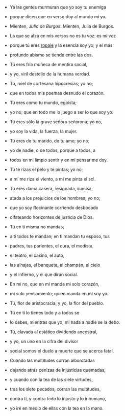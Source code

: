 - Ya las gentes murmuran que yo soy tu enemiga
- porque dicen que en verso doy al mundo mi yo.

- Mienten, *Julia de Burgos*. Mienten, Julia de Burgos.
- La que se alza en mis versos no es tu voz: es mi voz
- porque tú eres [ropaje](http://www.spanishdict.com/translate/ropaje) y la esencia soy yo; y el más
- profundo abismo se tiende entre las dos.

- Tú eres fria muñeca de mentira social,
- y yo, viril destello de la humana verdad.

- Tú, miel de cortesana hipocresías; yo no;
- que en todos mis poemas desnudo el corazón.

- Tú eres como tu mundo, egoísta;
- yo no; que en todo me lo juego a ser lo que soy yo.

- Tú eres sólo la grave señora señorona; yo no,
- yo soy la vida, la fuerza, la mujer.

- Tú eres de tu marido, de tu amo; yo no;
- yo de nadie, o de todos, porque a todos, a
- todos en mi limpio sentir y en mi pensar me doy.

- Tú te rizas el pelo y te pintas; yo no;
- a mí me riza el viento, a mí me pinta el sol.

- Tú eres dama casera, resignada, sumisa,
- atada a los prejuicios de los hombres; yo no;
- que yo soy Rocinante corriendo desbocado
- olfateando horizontes de justicia de Dios.

- Tú en ti misma no mandas;
- a ti todos te mandan; en ti mandan tu esposo, tus
- padres, tus parientes, el cura, el modista,
- el teatro, el casino, el auto,
- las alhajas, el banquete, el champán, el cielo
- y el infierno, y el que dirán social.

- En mí no, que en mí manda mi solo corazón,
- mi solo pensamiento; quien manda en mí soy yo.

- Tú, flor de aristocracia; y yo, la flor del pueblo.
- Tú en ti lo tienes todo y a todos se
- lo debes, mientras que yo, mi nada a nadie se la debo.

- Tú, clavada al estático dividendo ancestral,
- y yo, un uno en la cifra del divisor
- social somos el duelo a muerte que se acerca fatal.

- Cuando las multitudes corran alborotadas
- dejando atrás cenizas de injusticias quemadas,
- y cuando con la tea de las siete virtudes,
- tras los siete pecados, corran las multitudes,
- contra ti, y contra todo lo injusto y lo inhumano,
- yo iré en medio de ellas con la tea en la mano.
